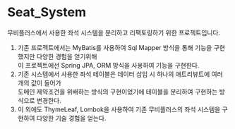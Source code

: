 # Seat_System

무비플러스에서 사용한 좌석 시스템을 분리하고 리팩토링하기 위한 프로젝트입니다.

1. 기존 프로젝트에서는 MyBatis를 사용하여 Sql Mapper 방식을 통해 기능을 구현했지만 다양한 경험을 얻기위해 <br>이 프로젝트에선 Spring JPA, ORM 방식을 사용하여 기능을 구현한다. <br>
2. 기존 시스템에서 사용한 좌석 테이블은 데이터 삽입 시 하나의 애트리뷰트에 여러 개의 값이 들어가<br>도메인 제약조건을 위배하는 방식의 구현이었기에 테이블을 분리하여 구현하는 방식으로 변경한다. <br>
3. 이 외에도 ThymeLeaf, Lombok을 사용하여 기존 무비플러스의 좌석 시스템을 구현하여 다양한 기술 경험을 얻는다. <br>
